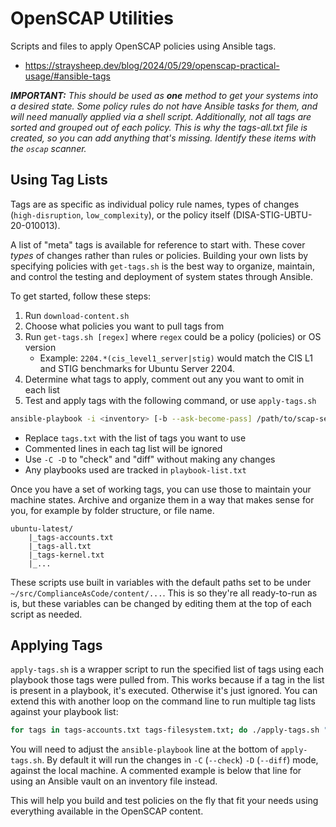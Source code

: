 # OpenSCAP Utilities

Scripts and files to apply OpenSCAP policies using Ansible tags.

- <https://straysheep.dev/blog/2024/05/29/openscap-practical-usage/#ansible-tags>

***IMPORTANT:** This should be used as **one** method to get your systems into a desired state. Some policy rules do not have Ansible tasks for them, and will need manually applied via a shell script. Additionally, not all tags are sorted and grouped out of each policy. This is why the tags-all.txt file is created, so you can add anything that's missing. Identify these items with the `oscap` scanner.*


## Using Tag Lists

Tags are as specific as individual policy rule names, types of changes (`high-disruption`, `low_complexity`), or the policy itself (DISA-STIG-UBTU-20-010013).

A list of "meta" tags is available for reference to start with. These cover *types* of changes rather than rules or policies. Building your own lists by specifying policies with `get-tags.sh` is the best way to organize, maintain, and control the testing and deployment of system states through Ansible.

To get started, follow these steps:

1. Run `download-content.sh`
2. Choose what policies you want to pull tags from
3. Run `get-tags.sh [regex]` where `regex` could be a policy (policies) or OS version
    - Example: `2204.*(cis_level1_server|stig)` would match the CIS L1 and STIG benchmarks for Ubuntu Server 2204.
4. Determine what tags to apply, comment out any you want to omit in each list
5. Test and apply tags with the following command, or use `apply-tags.sh`

```bash
ansible-playbook -i <inventory> [-b --ask-become-pass] /path/to/scap-security-guide-0.1.73/ansible/<playbook.yml> --tags $(grep -Pv "^#" < tags.txt | tr '\n' ',') [-C -D]
```

- Replace `tags.txt` with the list of tags you want to use
- Commented lines in each tag list will be ignored
- Use `-C -D` to "check" and "diff" without making any changes
- Any playbooks used are tracked in `playbook-list.txt`

Once you have a set of working tags, you can use those to maintain your machine states. Archive and organize them in a way that makes sense for you, for example by folder structure, or file name.

```
ubuntu-latest/
    |_tags-accounts.txt
    |_tags-all.txt
    |_tags-kernel.txt
    |_...
```

These scripts use built in variables with the default paths set to be under `~/src/ComplianceAsCode/content/...`. This is so they're all ready-to-run as is, but these variables can be changed by editing them at the top of each script as needed.


## Applying Tags

`apply-tags.sh` is a wrapper script to run the specified list of tags using each playbook those tags were pulled from. This works because if a tag in the list is present in a playbook, it's executed. Otherwise it's just ignored. You can extend this with another loop on the command line to run multiple tag lists against your playbook list:

```bash
for tags in tags-accounts.txt tags-filesystem.txt; do ./apply-tags.sh "$tags"; done
```

You will need to adjust the `ansible-playbook` line at the bottom of `apply-tags.sh`. By default it will run the changes in `-C` (`--check`) `-D` (`--diff`) mode, against the local machine. A commented example is below that line for using an Ansible vault on an inventory file instead.

This will help you build and test policies on the fly that fit your needs using everything available in the OpenSCAP content.